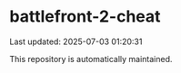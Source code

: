 # battlefront-2-cheat

Last updated: 2025-07-03 01:20:31

This repository is automatically maintained.
